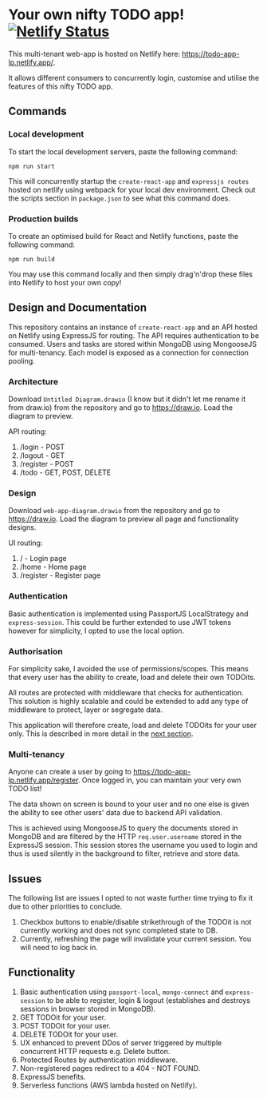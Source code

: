 # Your own nifty TODO app! [![Netlify Status](https://api.netlify.com/api/v1/badges/ed726981-293e-406b-951a-de7a8d982df6/deploy-status)](https://app.netlify.com/sites/todo-app-lp/deploys)
This multi-tenant web-app is hosted on Netlify here: https://todo-app-lp.netlify.app/.

It allows different consumers to concurrently login, customise and utilise the features of this nifty TODO app.

## Commands
### Local development
To start the local development servers, paste the following command:

`npm run start`

This will concurrently startup the `create-react-app` and `expressjs routes` hosted on netlify using webpack for your local dev environment.  Check out the scripts section in `package.json` to see what this command does.

### Production builds
To create an optimised build for React and Netlify functions, paste the following command:

`npm run build`

You may use this command locally and then simply drag'n'drop these files into Netlify to host your own copy!

## Design and Documentation
This repository contains an instance of `create-react-app` and an API hosted on Netlify using ExpressJS for routing.  The API requires authentication to be
consumed.  Users and tasks are stored within MongoDB using MongooseJS for multi-tenancy.  Each model is exposed as a connection for connection pooling.

### Architecture
Download `Untitled Diagram.drawio` (I know but it didn't let me rename it from draw.io) from the repository and go to https://draw.io. Load the diagram to preview.

API routing:
1. /login - POST
2. /logout - GET
3. /register - POST
4. /todo - GET, POST, DELETE

### Design
Download `web-app-diagram.drawio` from the repository and go to https://draw.io. Load the diagram to preview all page and functionality designs.

UI routing:
1. / - Login page
2. /home - Home page
3. /register - Register page

### Authentication
Basic authentication is implemented using PassportJS LocalStrategy and `express-session`.  This could be further extended to use JWT tokens however for simplicity, I opted to use the local option.

### Authorisation
For simplicity sake, I avoided the use of permissions/scopes.  This means that every user has the ability to create, load and delete their own TODOits.

All routes are protected with middleware that checks for authentication.  This solution is highly scalable and could be extended to add any type of middleware to protect, layer or segregate data.

This application will therefore create, load and delete TODOits for your user only.  This is described in more detail in the [next section](#multi-tenancy).

### Multi-tenancy
Anyone can create a user by going to https://todo-app-lp.netlify.app/register.  Once logged in, you can maintain your very own TODO list!

The data shown on screen is bound to your user and no one else is given the ability to see other users' data due to backend API validation.

This is achieved using MongooseJS to query the documents stored in MongoDB and are filtered by the HTTP `req.user.username` stored in the ExpressJS session.  This session stores the username you used to login and thus is used silently in the background to filter, retrieve and store data.

## Issues
The following list are issues I opted to not waste further time trying to fix it due to other priorities to conclude.
1. Checkbox buttons to enable/disable strikethrough of the TODOit is not currently working and does not sync completed state to DB.
2. Currently, refreshing the page will invalidate your current session.  You will need to log back in.

## Functionality
1. Basic authentication using `passport-local`, `mongo-connect` and `express-session` to be able to register, login & logout (establishes and destroys sessions in browser stored in MongoDB).
2. GET TODOit for your user.
3. POST TODOit for your user.
4. DELETE TODOit for your user.
6. UX enhanced to prevent DDos of server triggered by multiple concurrent HTTP requests e.g. Delete button.
7. Protected Routes by authentication middleware.
8. Non-registered pages redirect to a 404 - NOT FOUND.
9. ExpressJS benefits.
10. Serverless functions (AWS lambda hosted on Netlify).
